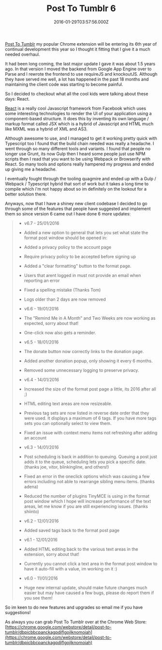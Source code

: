 ﻿---
coverImage: /posts/post-to-tumblr-6/cover.jpg
date: '2016-01-29T03:57:56.000Z'
tags:
  - chrome
  - extension
  - html
  - javascript
  - react
  - tumblr
  - typescript
title: Post To Tumblr 6
oldUrl: /post-to-tumbr/post-to-tumblr-6
---

[Post To Tumblr](https://chrome.google.com/webstore/detail/post-to-tumblr/dbpicbbcpanckagpdjflgojlknomoiah) my popular Chrome extension will be entering its 6th year of continual development this year so I thought it fitting that I give it a much needed overhaul.

It had been long coming, the last major update I gave it was about 1.5 years ago. In that version I moved the backend from Google App Engine over to Parse and I rewrote the frontend to use requireJS and knockoutJS. Although they have served me well, a lot has happened in the past 18 months and maintaining the client code was starting to become painful.

<!-- more -->

So I decided to checkout what all the cool kids were talking about these days: React.

[React](https://facebook.github.io/react/) is a really cool Javascript framework from Facebook which uses some interesting technologies to render the UI of your application using a component-based structure. It does this by inventing its own language / markup format called JSX which is a hybrid of Javascript and HTML much like MXML was a hybrid of XML and AS3\.

Although awesome to use, and I managed to get it working pretty quick with Typescript too I found that the build chain needed was really a headache. I went through so many different tools and variants. I found that people no longer use Grunt, its now Gulp then I heard some people just use NPM scripts then I read that you want to be using Webpack or Browserify with React. So many tools and options really hampered my progress and ended up giving me a headache.

I eventually fought through the tooling quagmire and ended up with a Gulp / Webpack / Typescript hybrid that sort of work but it takes a long time to compile which i'm not happy about so im definitely on the lookout for a better solution there.

Anyways, now that I have a shiney new client codebase I decided to go through some of the features that people have suggested and implement them so since version 6 came out I have done 6 more updates:

> - v6.7 - 25/01/2016
>
> * Added a new option to general that lets you set what state the format post window should be opened in:
>
> * Added a privacy policy to the account page
>
> * Require privacy policy to be accepted before signing up
>
> * Added a "clear formatting" button to the format page.
>
> * Users that arent logged in must not provide an email when reporting an error
>
> * Fixed a spelling mistake (Thanks Tom)
>
> * Logs older than 2 days are now removed
>
> - v6.6 - 19/01/2016
>
> * The "Remind Me in A Month" and Two Weeks are now working as expected, sorry about that!
>
> * One-click now also gets a reminder.
>
> - v6.5 - 18/01/2016
>
> * The donate button now correctly links to the donation page.
>
> * Added another donation popup, only showing it every 6 months.
>
> * Removed some unnecessary logging to preserve privacy.
>
> - v6.4 - 14/01/2016
>
> * Increased the size of the format post page a little, its 2016 after all ;)
>
> * HTML editing text areas are now resizeable.
>
> * Previous tag sets are now listed in reverse date order that they were used. It displays a maximum of 6 tags. If you have more tags sets you can optionally select to view them.
>
> * Fixed an issue with context menu items not refreshing after adding an account
>
> - v6.3 - 14/01/2016
>
> * Post scheduling is back in addition to queuing. Queuing a post just adds it to the queue, scheduling lets you pick a specific date. (thanks joe, vitor, blinkingline, and others!)
>
> * Fixed an error in the oneclick options which was causing a few errors including not able to rearrange sibling menu items. (thanks adena)
>
> * Reduced the number of plugins TinyMCE is using in the format post window which I hope will increase performance of the text areas, let me know if you are still experiencing issues. (thanks shiinto)
>
> - v6.2 - 12/01/2016
>
> * Added saved tags back to the format post page
>
> - v6.1 - 12/01/2016
>
> * Added HTML editing back to the various text areas in the extension, sorry about that!
>
> * Currently you cannot click a text area in the format post window to have it auto-fill with a value, im working on it :)
>
> - v6.0 - 11/01/2016
>
> * Huge new internal update, should make future changes much easier but may have caused a few bugs, please do report them if you see them!

So im keen to do new features and upgrades so email me if you have suggestions!

As always you can grab Post To Tumblr over at the Chrome Web Store: [https://chrome.google.com/webstore/detail/post-to-tumblr/dbpicbbcpanckagpdjflgojlknomoiah](https://chrome.google.com/webstore/detail/post-to-tumblr/dbpicbbcpanckagpdjflgojlknomoiah)
